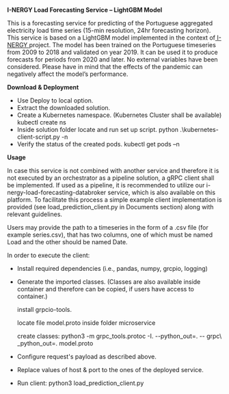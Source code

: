 ﻿**I-NERGY Load Forecasting Service – LightGBM Model** 

This is a forecasting service for predicting of the Portuguese aggregated electricity load time series (15-min resolution, 24hr forecasting horizon). This service is based on a LightGBM model implemented in the context of[ I-NERGY ](https://www.i-nergy.eu/)project. The model has been trained on the Portuguese timeseries from 2009 to 2018 and validated on year 2019. It can be used it to produce forecasts for periods from 2020 and later. No external variables have been considered. Please have in mind that the effects of the pandemic can negatively affect the model’s performance.

**Download & Deployment** 

- Use Deploy to local option.
- Extract the downloaded solution. 
- Create a Kubernetes namespace. (Kubernetes Cluster shall be available) kubectl create ns
- Inside solution folder locate and run set up script. python .\kubernetes-client-script.py -n
- Verify the status of the created pods. kubectl get pods –n

**Usage** 

In case this service is not combined with another service and therefore it is not executed by an orchestrator as a pipeline solution, a gRPC client shall be implemented. If used as a pipeline, it is recommended to utilize our i-nergy-load-forecasting-databroker service, which is also available on this platform. To facilitate this process a simple example client implementation is provided (see load\_prediction\_client.py in Documents section) along with relevant guidelines. 

Users may provide the path to a timeseries in the form of a .csv file (for example series.csv), that has two columns, one of which must be named Load and the other should be named Date. 

In order to execute the client: 

- Install required dependencies (i.e., pandas, numpy, grcpio, logging) 
- Generate the imported classes. (Classes are also available inside container and therefore can be copied, if users have access to container.)  

	install grpcio-tools.  

	locate file model.proto inside folder microservice 

	create classes: python3 -m grpc\_tools.protoc -I. --python\_out=. --  grpc\	_python\_out=. model.proto 

- Configure request's payload as described above.  
- Replace values of host & port to the ones of the deployed service.  
- Run client: python3 load\_prediction\_client.py 
